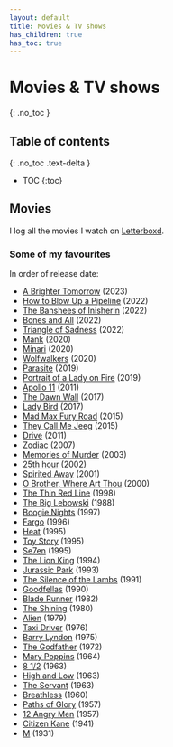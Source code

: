 ```yaml
---
layout: default
title: Movies & TV shows
has_children: true
has_toc: true
---
```


# Movies & TV shows
{: .no_toc }

## Table of contents
{: .no_toc .text-delta }

- TOC
{:toc}

## Movies

I log all the movies I watch on [Letterboxd](https://letterboxd.com/Raxerox/).

### Some of my favourites

In order of release date:

- [A Brighter Tomorrow](https://letterboxd.com/film/a-brighter-tomorrow-2023/) (2023)
- [How to Blow Up a Pipeline](https://letterboxd.com/film/how-to-blow-up-a-pipeline/) (2022)
- [The Banshees of Inisherin](https://letterboxd.com/film/the-banshees-of-inisherin/) (2022)
- [Bones and All](https://letterboxd.com/film/bones-and-all/) (2022)
- [Triangle of Sadness](https://letterboxd.com/film/triangle-of-sadness/) (2022)
- [Mank](https://letterboxd.com/film/mank/) (2020)
- [Minari](https://letterboxd.com/film/minari/) (2020)
- [Wolfwalkers](https://letterboxd.com/film/wolfwalkers/) (2020)
- [Parasite](https://letterboxd.com/film/parasite-2019/) (2019)
- [Portrait of a Lady on Fire](https://letterboxd.com/film/portrait-of-a-lady-on-fire/) (2019)
- [Apollo 11](https://letterboxd.com/film/apollo-11-2019/) (2011)
- [The Dawn Wall](https://letterboxd.com/film/the-dawn-wall/) (2017)
- [Lady Bird](https://letterboxd.com/film/lady-bird/) (2017)
- [Mad Max Fury Road](https://letterboxd.com/film/mad-max-fury-road/) (2015)
- [They Call Me Jeeg](https://letterboxd.com/film/they-call-me-jeeg/) (2015)
- [Drive](https://letterboxd.com/film/drive-2011/) (2011)
- [Zodiac](https://letterboxd.com/film/zodiac/) (2007)
- [Memories of Murder](https://letterboxd.com/film/memories-of-murder/) (2003)
- [25th hour](https://letterboxd.com/film/25th-hour/) (2002)
- [Spirited Away](https://letterboxd.com/film/spirited-away/) (2001)
- [O Brother, Where Art Thou](https://letterboxd.com/film/o-brother-where-art-thou/) (2000)
- [The Thin Red Line](https://letterboxd.com/film/the-thin-red-line/) (1998)
- [The Big Lebowski](https://letterboxd.com/film/the-big-lebowski/) (1988)
- [Boogie Nights](https://letterboxd.com/film/boogie-nights/) (1997)
- [Fargo](https://letterboxd.com/film/fargo/) (1996)
- [Heat](https://letterboxd.com/film/heat-1995/) (1995)
- [Toy Story](https://letterboxd.com/film/toy-story/) (1995)
- [Se7en](https://letterboxd.com/film/se7en/) (1995)
- [The Lion King](https://letterboxd.com/film/the-lion-king/) (1994)
- [Jurassic Park](https://letterboxd.com/film/jurassic-park/) (1993)
- [The Silence of the Lambs](https://letterboxd.com/film/the-silence-of-the-lambs/) (1991)
- [Goodfellas](https://letterboxd.com/film/goodfellas/) (1990)
- [Blade Runner](https://letterboxd.com/film/blade-runner/) (1982)
- [The Shining](https://letterboxd.com/film/the-shining/) (1980)
- [Alien](https://letterboxd.com/film/alien/) (1979)
- [Taxi Driver](https://letterboxd.com/film/taxi-driver/) (1976)
- [Barry Lyndon](https://letterboxd.com/film/barry-lyndon/) (1975)
- [The Godfather](https://letterboxd.com/film/the-godfather/) (1972)
- [Mary Poppins](https://letterboxd.com/film/mary-poppins/) (1964)
- [8 1/2](https://letterboxd.com/film/8-half/) (1963)
- [High and Low](https://letterboxd.com/film/high-and-low/) (1963)
- [The Servant](https://letterboxd.com/film/the-servant/) (1963)
- [Breathless](https://letterboxd.com/film/breathless/) (1960)
- [Paths of Glory](https://letterboxd.com/film/paths-of-glory/) (1957)
- [12 Angry Men](https://letterboxd.com/film/12-angry-men/) (1957)
- [Citizen Kane](https://letterboxd.com/film/citizen-kane/) (1941)
- [M](https://letterboxd.com/film/m/) (1931)